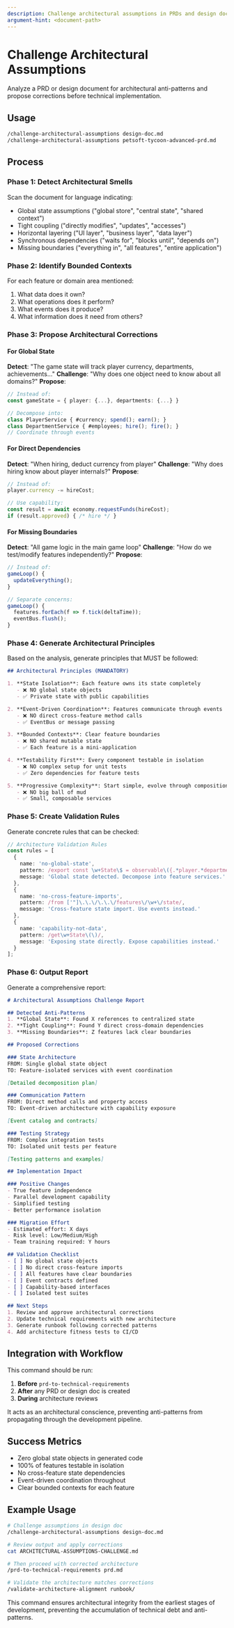 ```yaml
---
description: Challenge architectural assumptions in PRDs and design documents before generating technical requirements
argument-hint: <document-path>
---
```


# Challenge Architectural Assumptions

Analyze a PRD or design document for architectural anti-patterns and propose corrections before technical implementation.

## Usage
```bash
/challenge-architectural-assumptions design-doc.md
/challenge-architectural-assumptions petsoft-tycoon-advanced-prd.md
```

## Process

### Phase 1: Detect Architectural Smells
Scan the document for language indicating:
- Global state assumptions ("global store", "central state", "shared context")
- Tight coupling ("directly modifies", "updates", "accesses")
- Horizontal layering ("UI layer", "business layer", "data layer")
- Synchronous dependencies ("waits for", "blocks until", "depends on")
- Missing boundaries ("everything in", "all features", "entire application")

### Phase 2: Identify Bounded Contexts
For each feature or domain area mentioned:
1. What data does it own?
2. What operations does it perform?
3. What events does it produce?
4. What information does it need from others?

### Phase 3: Propose Architectural Corrections

#### For Global State
**Detect**: "The game state will track player currency, departments, achievements..."
**Challenge**: "Why does one object need to know about all domains?"
**Propose**: 
```typescript
// Instead of:
const gameState = { player: {...}, departments: {...} }

// Decompose into:
class PlayerService { #currency; spend(); earn(); }
class DepartmentService { #employees; hire(); fire(); }
// Coordinate through events
```

#### For Direct Dependencies
**Detect**: "When hiring, deduct currency from player"
**Challenge**: "Why does hiring know about player internals?"
**Propose**:
```typescript
// Instead of:
player.currency -= hireCost;

// Use capability:
const result = await economy.requestFunds(hireCost);
if (result.approved) { /* hire */ }
```

#### For Missing Boundaries
**Detect**: "All game logic in the main game loop"
**Challenge**: "How do we test/modify features independently?"
**Propose**:
```typescript
// Instead of:
gameLoop() { 
  updateEverything();
}

// Separate concerns:
gameLoop() {
  features.forEach(f => f.tick(deltaTime));
  eventBus.flush();
}
```

### Phase 4: Generate Architectural Principles

Based on the analysis, generate principles that MUST be followed:

```markdown
## Architectural Principles (MANDATORY)

1. **State Isolation**: Each feature owns its state completely
   - ❌ NO global state objects
   - ✅ Private state with public capabilities

2. **Event-Driven Coordination**: Features communicate through events
   - ❌ NO direct cross-feature method calls
   - ✅ EventBus or message passing

3. **Bounded Contexts**: Clear feature boundaries
   - ❌ NO shared mutable state
   - ✅ Each feature is a mini-application

4. **Testability First**: Every component testable in isolation
   - ❌ NO complex setup for unit tests
   - ✅ Zero dependencies for feature tests

5. **Progressive Complexity**: Start simple, evolve through composition
   - ❌ NO big ball of mud
   - ✅ Small, composable services
```

### Phase 5: Create Validation Rules

Generate concrete rules that can be checked:

```typescript
// Architecture Validation Rules
const rules = [
  {
    name: 'no-global-state',
    pattern: /export const \w+State\$ = observable\({.*player.*departments.*}/s,
    message: 'Global state detected. Decompose into feature services.'
  },
  {
    name: 'no-cross-feature-imports',
    pattern: /from ['"]\.\.\/\.\.\/features\/\w+\/state/,
    message: 'Cross-feature state import. Use events instead.'
  },
  {
    name: 'capability-not-data',
    pattern: /get\w+State\(\)/,
    message: 'Exposing state directly. Expose capabilities instead.'
  }
];
```

### Phase 6: Output Report

Generate a comprehensive report:

```markdown
# Architectural Assumptions Challenge Report

## Detected Anti-Patterns
1. **Global State**: Found X references to centralized state
2. **Tight Coupling**: Found Y direct cross-domain dependencies
3. **Missing Boundaries**: Z features lack clear boundaries

## Proposed Corrections

### State Architecture
FROM: Single global state object
TO: Feature-isolated services with event coordination

[Detailed decomposition plan]

### Communication Pattern
FROM: Direct method calls and property access
TO: Event-driven architecture with capability exposure

[Event catalog and contracts]

### Testing Strategy
FROM: Complex integration tests
TO: Isolated unit tests per feature

[Testing patterns and examples]

## Implementation Impact

### Positive Changes
- True feature independence
- Parallel development capability
- Simplified testing
- Better performance isolation

### Migration Effort
- Estimated effort: X days
- Risk level: Low/Medium/High
- Team training required: Y hours

## Validation Checklist
- [ ] No global state objects
- [ ] No direct cross-feature imports
- [ ] All features have clear boundaries
- [ ] Event contracts defined
- [ ] Capability-based interfaces
- [ ] Isolated test suites

## Next Steps
1. Review and approve architectural corrections
2. Update technical requirements with new architecture
3. Generate runbook following corrected patterns
4. Add architecture fitness tests to CI/CD
```

## Integration with Workflow

This command should be run:
1. **Before** `prd-to-technical-requirements`
2. **After** any PRD or design doc is created
3. **During** architecture reviews

It acts as an architectural conscience, preventing anti-patterns from propagating through the development pipeline.

## Success Metrics

- Zero global state objects in generated code
- 100% of features testable in isolation
- No cross-feature state dependencies
- Event-driven coordination throughout
- Clear bounded contexts for each feature

## Example Usage

```bash
# Challenge assumptions in design doc
/challenge-architectural-assumptions design-doc.md

# Review output and apply corrections
cat ARCHITECTURAL-ASSUMPTIONS-CHALLENGE.md

# Then proceed with corrected architecture
/prd-to-technical-requirements prd.md

# Validate the architecture matches corrections
/validate-architecture-alignment runbook/
```

This command ensures architectural integrity from the earliest stages of development, preventing the accumulation of technical debt and anti-patterns.